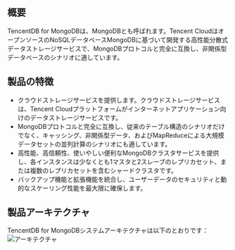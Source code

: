 ## 概要
TencentDB for MongoDBは、MongoDBとも呼ばれます。Tencent CloudはオープンソースのNoSQLデータベースMongoDBに基づいて開発する高性能分散式データストレージサービスで、MongoDBプロトコルと完全に互換し、非関係型データベースのシナリオに適しています。

## 製品の特徴
- クラウドストレージサービスを提供します。クラウドストレージサービスは、Tencent Cloudプラットフォームがインターネットアプリケーション向けのデータストレージサービスです。
- MongoDBプロトコルと完全に互換し、従来のテーブル構造のシナリオだけでなく、キャッシング、非関係型データ、およびMapReduceによる大規模データセットの並列計算のシナリオにも適しています。
- 高性能、高信頼性、使いやしい便利なMongoDBクラスタサービスを提供し、各インスタンスは少なくとも1マスタと2スレーブのレプリカセット、または複数のレプリカセットを含むシャードクラスタです。
- バックアップ機能と拡張機能を統合し、ユーザーデータのセキュリティと動的なスケーリング性能を最大限に確保します。

## 製品アーキテクチャ
TencentDB for MongoDBシステムアーキテクチャは以下のとおりです：
![アーキテクチャ](https://main.qcloudimg.com/raw/60061b492384508c98cde70a88707cc0.svg)


